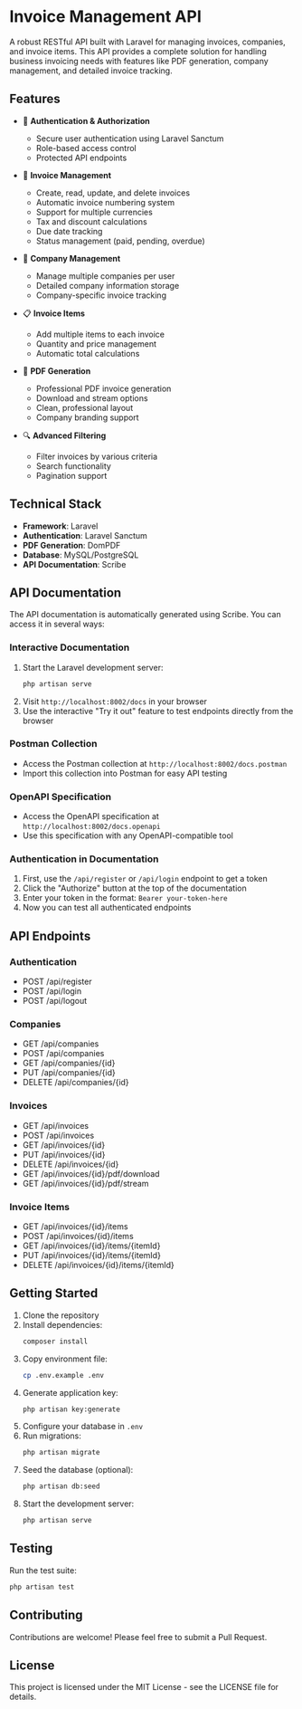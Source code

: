 # Invoice Management API

A robust RESTful API built with Laravel for managing invoices, companies, and invoice items. This API provides a complete solution for handling business invoicing needs with features like PDF generation, company management, and detailed invoice tracking.

## Features

- 🔐 **Authentication & Authorization**
  - Secure user authentication using Laravel Sanctum
  - Role-based access control
  - Protected API endpoints

- 📄 **Invoice Management**
  - Create, read, update, and delete invoices
  - Automatic invoice numbering system
  - Support for multiple currencies
  - Tax and discount calculations
  - Due date tracking
  - Status management (paid, pending, overdue)

- 🏢 **Company Management**
  - Manage multiple companies per user
  - Detailed company information storage
  - Company-specific invoice tracking

- 📋 **Invoice Items**
  - Add multiple items to each invoice
  - Quantity and price management
  - Automatic total calculations

- 📑 **PDF Generation**
  - Professional PDF invoice generation
  - Download and stream options
  - Clean, professional layout
  - Company branding support

- 🔍 **Advanced Filtering**
  - Filter invoices by various criteria
  - Search functionality
  - Pagination support

## Technical Stack

- **Framework**: Laravel
- **Authentication**: Laravel Sanctum
- **PDF Generation**: DomPDF
- **Database**: MySQL/PostgreSQL
- **API Documentation**: Scribe

## API Documentation

The API documentation is automatically generated using Scribe. You can access it in several ways:

### Interactive Documentation
1. Start the Laravel development server:
   ```bash
   php artisan serve
   ```
2. Visit `http://localhost:8002/docs` in your browser
3. Use the interactive "Try it out" feature to test endpoints directly from the browser

### Postman Collection
- Access the Postman collection at `http://localhost:8002/docs.postman`
- Import this collection into Postman for easy API testing

### OpenAPI Specification
- Access the OpenAPI specification at `http://localhost:8002/docs.openapi`
- Use this specification with any OpenAPI-compatible tool

### Authentication in Documentation
1. First, use the `/api/register` or `/api/login` endpoint to get a token
2. Click the "Authorize" button at the top of the documentation
3. Enter your token in the format: `Bearer your-token-here`
4. Now you can test all authenticated endpoints

## API Endpoints

### Authentication
- POST /api/register
- POST /api/login
- POST /api/logout

### Companies
- GET /api/companies
- POST /api/companies
- GET /api/companies/{id}
- PUT /api/companies/{id}
- DELETE /api/companies/{id}

### Invoices
- GET /api/invoices
- POST /api/invoices
- GET /api/invoices/{id}
- PUT /api/invoices/{id}
- DELETE /api/invoices/{id}
- GET /api/invoices/{id}/pdf/download
- GET /api/invoices/{id}/pdf/stream

### Invoice Items
- GET /api/invoices/{id}/items
- POST /api/invoices/{id}/items
- GET /api/invoices/{id}/items/{itemId}
- PUT /api/invoices/{id}/items/{itemId}
- DELETE /api/invoices/{id}/items/{itemId}

## Getting Started

1. Clone the repository
2. Install dependencies:
   ```bash
   composer install
   ```
3. Copy environment file:
   ```bash
   cp .env.example .env
   ```
4. Generate application key:
   ```bash
   php artisan key:generate
   ```
5. Configure your database in `.env`
6. Run migrations:
   ```bash
   php artisan migrate
   ```
7. Seed the database (optional):
   ```bash
   php artisan db:seed
   ```
8. Start the development server:
   ```bash
   php artisan serve
   ```

## Testing

Run the test suite:
```bash
php artisan test
```

## Contributing

Contributions are welcome! Please feel free to submit a Pull Request.

## License

This project is licensed under the MIT License - see the LICENSE file for details.
